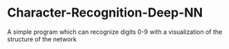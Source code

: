 # Character-Recognition-Deep-NN
A simple program which can recognize digits 0-9 with a visualization of the structure of the network
